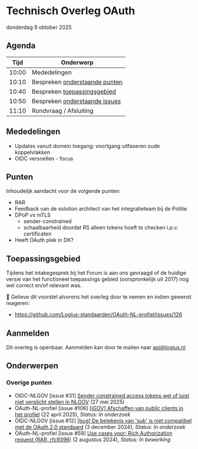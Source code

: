 <!-----------------------------







   :warning: Dit bestand wordt automatisch gegenereerd.
   :warning: Handmatige toevoegingen worden overschreven.







----------------------------->
# Technisch Overleg OAuth

donderdag 9 oktober 2025

## Agenda

| Tijd  | Onderwerp                                     |
| ----- | --------------------------------------------- |
| 10:00 | Mededelingen                                  |
| 10:10 | Bespreken [onderstaande punten](#punten)      |
| 10:40 | Bespreken [toepassingsgebied](#toepassingsgebied)|
| 10:50 | Bespreken [onderstaande issues](#onderwerpen) |
| 11:10 | Rondvraag / Afsluiting                        |

## Mededelingen

- Updates vanuit domein toegang: voortgang uitfaseren oude koppelvlakken 
- OIDC versnellen - focus

## Punten

Inhoudelijk aandacht voor de volgende punten:
- RAR
- Feedback van de solution architect van het integratieteam bij de Politie
- DPoP vs mTLS
  - sender-constrained
  - schaalbaarheid doordat RS alleen tokens hoeft te checken i.p.v. certificaten
- Heeft OAuth plek in DK?

## Toepassingsgebied

Tijdens het intakegesprek bij het Forum is aan ons gevraagd of de huidige versie van het functioneel toepassings gebied (oorspronkelijk uit 2017) nog wel correct en/of relevant was.

:pushpin: Gelieve dit voorstel alvorens het overleg door te nemen en indien gewenst reageren:
- https://github.com/Logius-standaarden/OAuth-NL-profiel/issues/126

## Aanmelden

Dit overleg is openbaar. Aanmelden kan door te mailen naar api@logius.nl

## Onderwerpen

### Overige punten
* OIDC-NLGOV [issue #31] [Sender constrained access tokens wel of juist niet verplicht stellen in NLGOV](https://github.com/Logius-standaarden/OIDC-NLGOV/issues/31) (27 mei 2025)
* OAuth-NL-profiel [issue #106] [[iGOV] Afschaffen van public clients in het profiel](https://github.com/Logius-standaarden/OAuth-NL-profiel/issues/106) (22 april 2025), _Status: In onderzoek_
* OIDC-NLGOV [issue #12] [[bug] De betekenis van 'sub' is niet compatibel met de OAuth 2.0 standaard](https://github.com/Logius-standaarden/OIDC-NLGOV/issues/12) (3 december 2024), _Status: In onderzoek_
* OAuth-NL-profiel [issue #59] [Use cases voor: Rich Authorization request (RAR, rfc9396)](https://github.com/Logius-standaarden/OAuth-NL-profiel/issues/59) (2 augustus 2024), _Status: In bewerking_
